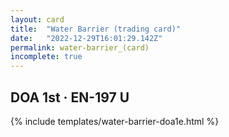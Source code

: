 ```yaml
---
layout: card
title:  "Water Barrier (trading card)"
date:   "2022-12-29T16:01:29.142Z"
permalink: water-barrier_(card)
incomplete: true
---
```


## DOA 1st &middot; EN-197 U

{% include templates/water-barrier-doa1e.html %}

